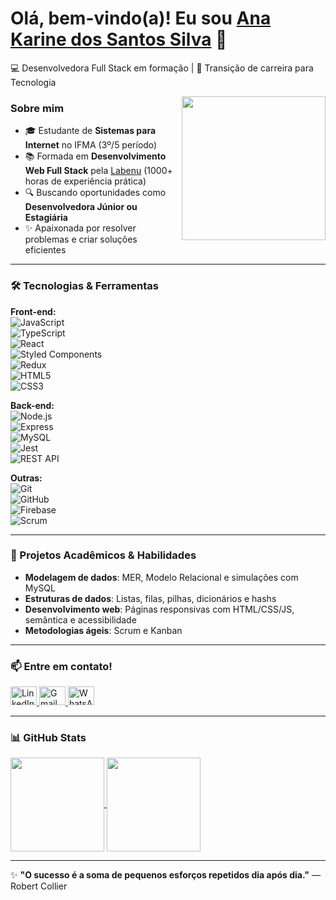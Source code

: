 # Olá, bem-vindo(a)! Eu sou [Ana Karine dos Santos Silva](https://www.linkedin.com/in/ana-karine-silva-11183a364/) 👋  

<p align="left">💻 Desenvolvedora Full Stack em formação | 🚀 Transição de carreira para Tecnologia</p>  
<img align='right' src="https://media.giphy.com/media/ieyl9zmCjO4b4t6qoY/giphy.gif" width="230">  

### Sobre mim  
- 🎓 Estudante de **Sistemas para Internet** no IFMA (3º/5 período)  
- 📚 Formada em **Desenvolvimento Web Full Stack** pela [Labenu](https://www.labenu.com.br/) (1000+ horas de experiência prática)  
- 🔍 Buscando oportunidades como **Desenvolvedora Júnior ou Estagiária**  
- ✨ Apaixonada por resolver problemas e criar soluções eficientes  

---  

### 🛠️ Tecnologias & Ferramentas  

**Front-end:**  
![JavaScript](https://img.shields.io/badge/JavaScript-F7DF1E?style=for-the-badge&logo=javascript&logoColor=black)  
![TypeScript](https://img.shields.io/badge/TypeScript-007ACC?style=for-the-badge&logo=typescript&logoColor=white)  
![React](https://img.shields.io/badge/React-20232A?style=for-the-badge&logo=react&logoColor=61DAFB)  
![Styled Components](https://img.shields.io/badge/Styled_Components-DB7093?style=for-the-badge&logo=styled-components&logoColor=white)  
![Redux](https://img.shields.io/badge/Redux-764ABC?style=for-the-badge&logo=redux&logoColor=white)  
![HTML5](https://img.shields.io/badge/HTML5-E34F26?style=for-the-badge&logo=html5&logoColor=white)  
![CSS3](https://img.shields.io/badge/CSS3-1572B6?style=for-the-badge&logo=css3&logoColor=white)  

**Back-end:**  
![Node.js](https://img.shields.io/badge/Node.js-339933?style=for-the-badge&logo=nodedotjs&logoColor=white)  
![Express](https://img.shields.io/badge/Express-000000?style=for-the-badge&logo=express&logoColor=white)  
![MySQL](https://img.shields.io/badge/MySQL-4479A1?style=for-the-badge&logo=mysql&logoColor=white)  
![Jest](https://img.shields.io/badge/Jest-C21325?style=for-the-badge&logo=jest&logoColor=white)  
![REST API](https://img.shields.io/badge/REST_API-FF6C37?style=for-the-badge&logo=api&logoColor=white)  

**Outras:**  
![Git](https://img.shields.io/badge/Git-F05032?style=for-the-badge&logo=git&logoColor=white)  
![GitHub](https://img.shields.io/badge/GitHub-181717?style=for-the-badge&logo=github&logoColor=white)  
![Firebase](https://img.shields.io/badge/Firebase-FFCA28?style=for-the-badge&logo=firebase&logoColor=black)  
![Scrum](https://img.shields.io/badge/Scrum-6DB33F?style=for-the-badge&logo=scrum&logoColor=white)  

---  

### 📌 Projetos Acadêmicos & Habilidades  
- **Modelagem de dados**: MER, Modelo Relacional e simulações com MySQL  
- **Estruturas de dados**: Listas, filas, pilhas, dicionários e hashs  
- **Desenvolvimento web**: Páginas responsivas com HTML/CSS/JS, semântica e acessibilidade  
- **Metodologias ágeis**: Scrum e Kanban  

---  

### 📫 Entre em contato!  
<div align="left">  
  <a href="https://www.linkedin.com/in/ana-karine-silva-11183a364/" target="_blank">  
    <img src="https://raw.githubusercontent.com/maurodesouza/profile-readme-generator/master/src/assets/icons/social/linkedin/default.svg" height="30" width="42" alt="LinkedIn" />  
  </a>  
  <a href="mailto:karinesantos364@gmail.com">  
    <img src="https://raw.githubusercontent.com/maurodesouza/profile-readme-generator/master/src/assets/icons/social/gmail/default.svg" height="30" width="42" alt="Gmail" />  
  </a>  
  <a href="https://api.whatsapp.com/send?phone=5586988088276">  
    <img src="https://raw.githubusercontent.com/maurodesouza/profile-readme-generator/master/src/assets/icons/social/whatsapp/default.svg" height="30" width="42" alt="WhatsApp" />  
  </a>  
</div>  

---  

### 📊 GitHub Stats  
<div style="display: inline_block">  
  <a href="https://github.com/AnaKarine27">  
    <img height="150em" align="center" src="https://github-readme-stats.vercel.app/api?username=AnaKarine27&show_icons=true&theme=radical&include_all_commits=true&count_private=true"/>  
    <img height="150em" align="center" src="https://github-readme-stats.vercel.app/api/top-langs/?username=AnaKarine27&layout=compact&langs_count=7&theme=radical"/>  
  </a>  
</div>  

---  
✨ **"O sucesso é a soma de pequenos esforços repetidos dia após dia."** — Robert Collier
